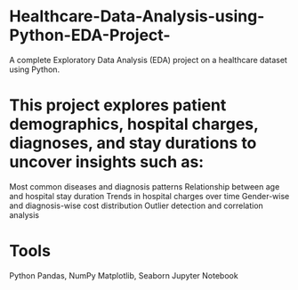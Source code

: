 # Healthcare-Data-Analysis-using-Python-EDA-Project-
A complete Exploratory Data Analysis (EDA) project on a healthcare dataset using Python.

# This project explores patient demographics, hospital charges, diagnoses, and stay durations to uncover insights such as:

Most common diseases and diagnosis patterns
Relationship between age and hospital stay duration
Trends in hospital charges over time
Gender-wise and diagnosis-wise cost distribution
Outlier detection and correlation analysis

# Tools
Python
Pandas, NumPy
Matplotlib, Seaborn
Jupyter Notebook
